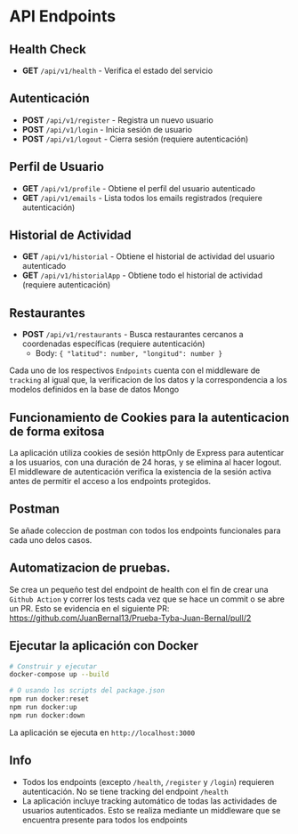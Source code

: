 # API Endpoints

## Health Check
- **GET** `/api/v1/health` - Verifica el estado del servicio

## Autenticación
- **POST** `/api/v1/register` - Registra un nuevo usuario
- **POST** `/api/v1/login` - Inicia sesión de usuario
- **POST** `/api/v1/logout` - Cierra sesión (requiere autenticación)

## Perfil de Usuario
- **GET** `/api/v1/profile` - Obtiene el perfil del usuario autenticado
- **GET** `/api/v1/emails` - Lista todos los emails registrados (requiere autenticación)

## Historial de Actividad
- **GET** `/api/v1/historial` - Obtiene el historial de actividad del usuario autenticado
- **GET** `/api/v1/historialApp` - Obtiene todo el historial de actividad (requiere autenticación)

## Restaurantes
- **POST** `/api/v1/restaurants` - Busca restaurantes cercanos a coordenadas específicas (requiere autenticación)
  - Body: `{ "latitud": number, "longitud": number }`

Cada uno de los respectivos `Endpoints` cuenta con el middleware de `tracking` al igual que, la verificacion de los datos y la correspondencia a los modelos definidos en la base de datos Mongo

## Funcionamiento de Cookies para la autenticacion de forma exitosa

La aplicación utiliza cookies de sesión httpOnly de Express para autenticar a los usuarios, con una duración de 24 horas, y se elimina al hacer logout. El middleware de autenticación verifica la existencia de la sesión activa antes de permitir el acceso a los endpoints protegidos.

## Postman

Se añade coleccion de postman con todos los endpoints funcionales para cada uno delos casos.

## Automatizacion de pruebas.

Se crea un pequeño test del endpoint de health con el fin de crear una `Github Action` y correr los tests cada vez que se hace un commit o se abre un PR. Esto se evidencia en el siguiente PR: https://github.com/JuanBernal13/Prueba-Tyba-Juan-Bernal/pull/2

## Ejecutar la aplicación con Docker

```bash
# Construir y ejecutar
docker-compose up --build

# O usando los scripts del package.json
npm run docker:reset
npm run docker:up
npm run docker:down
```

La aplicación se ejecuta en `http://localhost:3000`


## Info

- Todos los endpoints (excepto `/health`, `/register` y `/login`) requieren autenticación. No se tiene tracking del endpoint `/health`
- La aplicación incluye tracking automático de todas las actividades de usuarios autenticados. Esto se realiza mediante un middleware que se encuentra presente para todos los endpoints
